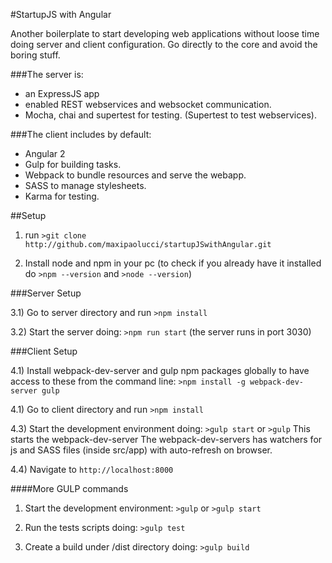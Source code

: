 #StartupJS with Angular

Another boilerplate to start developing web applications without loose time doing server and client configuration. Go directly to the core and avoid the boring stuff.

###The server is:
* an ExpressJS app
* enabled REST webservices and websocket communication.
* Mocha, chai and supertest for testing. (Supertest to test webservices).

###The client includes by default:
* Angular 2
* Gulp for building tasks.
* Webpack to bundle resources and serve the webapp.
* SASS to manage stylesheets.
* Karma for testing.


##Setup

1) run `>git clone http://github.com/maxipaolucci/startupJSwithAngular.git`

2) Install node and npm in your pc (to check if you already have it installed do `>npm --version`  and  `>node --version`)


###Server Setup

3.1) Go to server directory and run `>npm install`

3.2) Start the server doing: `>npm run start`  (the server runs in port 3030)


###Client Setup

4.1) Install webpack-dev-server and gulp npm packages globally to have access to these
from the command line: `>npm install -g webpack-dev-server gulp`

4.1) Go to client directory and run `>npm install`

4.3) Start the development environment doing: `>gulp start` or `>gulp`
    This starts the webpack-dev-server
    The webpack-dev-servers has watchers for js and SASS files (inside src/app) with auto-refresh on browser.

4.4) Navigate to `http://localhost:8000`

####More GULP commands
1) Start the development environment: `>gulp` or `>gulp start`

2) Run the tests scripts doing: `>gulp test`

3) Create a build under /dist directory doing: `>gulp build`